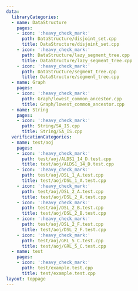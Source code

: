 ```yaml
---
data:
  libraryCategories:
  - name: DataStructure
    pages:
    - icon: ':heavy_check_mark:'
      path: DataStructure/disjoint_set.cpp
      title: DataStructure/disjoint_set.cpp
    - icon: ':heavy_check_mark:'
      path: DataStructure/lazy_segment_tree.cpp
      title: DataStructure/lazy_segment_tree.cpp
    - icon: ':heavy_check_mark:'
      path: DataStructure/segment_tree.cpp
      title: DataStructure/segment_tree.cpp
  - name: Graph
    pages:
    - icon: ':heavy_check_mark:'
      path: Graph/lowest_common_ancestor.cpp
      title: Graph/lowest_common_ancestor.cpp
  - name: String
    pages:
    - icon: ':heavy_check_mark:'
      path: String/SA_IS.cpp
      title: String/SA_IS.cpp
  verificationCategories:
  - name: test/aoj
    pages:
    - icon: ':heavy_check_mark:'
      path: test/aoj/ALDS1_14_D.test.cpp
      title: test/aoj/ALDS1_14_D.test.cpp
    - icon: ':heavy_check_mark:'
      path: test/aoj/DSL_1_A.test.cpp
      title: test/aoj/DSL_1_A.test.cpp
    - icon: ':heavy_check_mark:'
      path: test/aoj/DSL_2_A.test.cpp
      title: test/aoj/DSL_2_A.test.cpp
    - icon: ':heavy_check_mark:'
      path: test/aoj/DSL_2_B.test.cpp
      title: test/aoj/DSL_2_B.test.cpp
    - icon: ':heavy_check_mark:'
      path: test/aoj/DSL_2_F.test.cpp
      title: test/aoj/DSL_2_F.test.cpp
    - icon: ':heavy_check_mark:'
      path: test/aoj/GRL_5_C.test.cpp
      title: test/aoj/GRL_5_C.test.cpp
  - name: test
    pages:
    - icon: ':heavy_check_mark:'
      path: test/example.test.cpp
      title: test/example.test.cpp
layout: toppage
---
```

